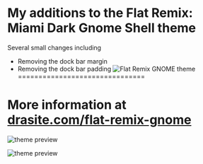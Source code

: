 # My additions to the Flat Remix: Miami Dark Gnome Shell theme
Several small changes including 
- Removing the dock bar margin
- Removing the dock bar padding
![Flat Remix GNOME theme](https://github.com/daniruiz/flat-remix-gnome/raw/master/assets/logo.png)
===============================

# More information at [drasite.com/flat-remix-gnome](https://drasite.com/flat-remix-gnome)

![theme preview](https://github.com/daniruiz/flat-remix-gnome/raw/master/assets/GNOME-40.png)

![theme preview](https://github.com/daniruiz/flat-remix-gnome/raw/master/assets/preview.png)
